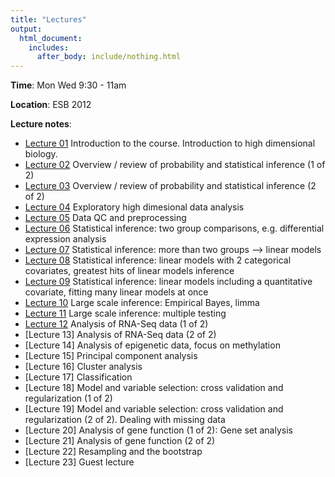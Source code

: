 ```yaml
---
title: "Lectures"
output:
  html_document:
    includes:
      after_body: include/nothing.html
---
```

**Time**: Mon Wed 9:30 - 11am

**Location**: ESB 2012

**Lecture notes**:

  * [Lecture 01](lect01_course-intro.pdf) Introduction to the course. Introduction to high dimensional biology.
  * [Lecture 02](lect02_introToStatInf-probBasics.pdf) Overview / review of probability and statistical inference (1 of 2)
  * [Lecture 03](lect03_introToStatInf-endProbBasics-genInfReview.pdf) Overview / review of probability and statistical inference (2 of 2) 
  * [Lecture 04](lect04_exploration.pdf) Exploratory high dimesional data analysis 
  * [Lecture 05](lect05_dataCleaning-qualityControl.pdf) Data QC and preprocessing
  * [Lecture 06](lect06_two-groups.pdf) Statistical inference: two group comparisons, e.g. differential expression analysis
  * [Lecture 07](lect07_beyondTwoGroups.pdf) Statistical inference: more than two groups --> linear models 
  * [Lecture 08](lect08_moreThanOneCatCovariate-linModGreatestHits.pdf) Statistical inference: linear models with 2 categorical covariates, greatest hits of linear models inference
  * [Lecture 09](lect09_quantCovariate-manyLineModAtOnce.pdf) Statistical inference: linear models including a quantitative covariate, fitting many linear models at once
  * [Lecture 10](lect10_limma.pdf) Large scale inference: Empirical Bayes, limma 
  * [Lecture 11](lect11_multipleTesting.pdf) Large scale inference: multiple testing
  * [Lecture 12](lect12_RNAseqI.pdf) Analysis of RNA-Seq data (1 of 2)
  * [Lecture 13] Analysis of RNA-Seq data (2 of 2)
  * [Lecture 14] Analysis of epigenetic data, focus on methylation
  * [Lecture 15] Principal component analysis
  * [Lecture 16] Cluster analysis
  * [Lecture 17] Classification
  * [Lecture 18] Model and variable selection: cross validation and regularization (1 of 2)
  * [Lecture 19] Model and variable selection: cross validation and regularization (2 of 2). Dealing with missing data
  * [Lecture 20] Analysis of gene function (1 of 2): Gene set analysis
  * [Lecture 21] Analysis of gene function (2 of 2)
  * [Lecture 22] Resampling and the bootstrap
  * [Lecture 23] Guest lecture